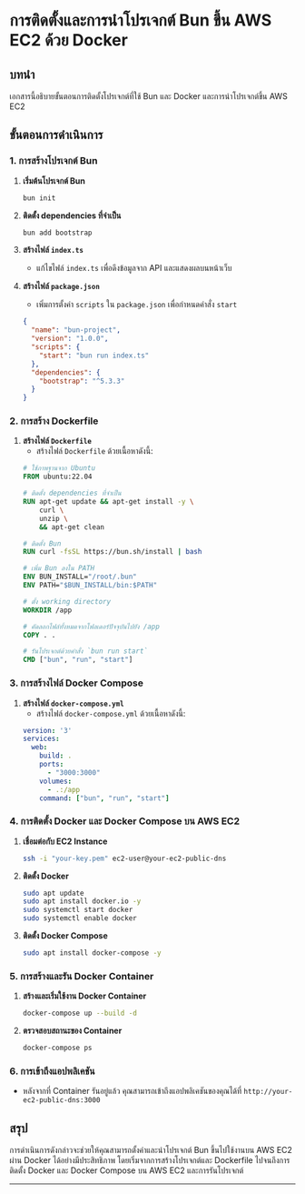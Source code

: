 # การติดตั้งและการนำโปรเจกต์ Bun ขึ้น AWS EC2 ด้วย Docker

## บทนำ

เอกสารนี้อธิบายขั้นตอนการติดตั้งโปรเจกต์ที่ใช้ Bun และ Docker และการนำโปรเจกต์ขึ้น AWS EC2

## ขั้นตอนการดำเนินการ

### 1. การสร้างโปรเจกต์ Bun

1. **เริ่มต้นโปรเจกต์ Bun**
    ```bash
    bun init
    ```

2. **ติดตั้ง dependencies ที่จำเป็น**
    ```bash
    bun add bootstrap
    ```

3. **สร้างไฟล์ `index.ts`**
    - แก้ไขไฟล์ `index.ts` เพื่อดึงข้อมูลจาก API และแสดงผลบนหน้าเว็บ

4. **สร้างไฟล์ `package.json`**
    - เพิ่มการตั้งค่า `scripts` ใน `package.json` เพื่อกำหนดคำสั่ง `start`
    ```json
    {
      "name": "bun-project",
      "version": "1.0.0",
      "scripts": {
        "start": "bun run index.ts"
      },
      "dependencies": {
        "bootstrap": "^5.3.3"
      }
    }
    ```

### 2. การสร้าง Dockerfile

1. **สร้างไฟล์ `Dockerfile`**
    - สร้างไฟล์ `Dockerfile` ด้วยเนื้อหาดังนี้:
    ```Dockerfile
    # ใช้ภาพฐานจาก Ubuntu
    FROM ubuntu:22.04

    # ติดตั้ง dependencies ที่จำเป็น
    RUN apt-get update && apt-get install -y \
        curl \
        unzip \
        && apt-get clean

    # ติดตั้ง Bun
    RUN curl -fsSL https://bun.sh/install | bash

    # เพิ่ม Bun ลงใน PATH
    ENV BUN_INSTALL="/root/.bun"
    ENV PATH="$BUN_INSTALL/bin:$PATH"

    # ตั้ง working directory
    WORKDIR /app

    # คัดลอกไฟล์ทั้งหมดจากโฟลเดอร์ปัจจุบันไปยัง /app
    COPY . .

    # รันโปรเจกต์ด้วยคำสั่ง `bun run start`
    CMD ["bun", "run", "start"]
    ```

### 3. การสร้างไฟล์ Docker Compose

1. **สร้างไฟล์ `docker-compose.yml`**
    - สร้างไฟล์ `docker-compose.yml` ด้วยเนื้อหาดังนี้:
    ```yaml
    version: '3'
    services:
      web:
        build: .
        ports:
          - "3000:3000"
        volumes:
          - .:/app
        command: ["bun", "run", "start"]
    ```

### 4. การติดตั้ง Docker และ Docker Compose บน AWS EC2

1. **เชื่อมต่อกับ EC2 Instance**
    ```bash
    ssh -i "your-key.pem" ec2-user@your-ec2-public-dns
    ```

2. **ติดตั้ง Docker**
    ```bash
    sudo apt update
    sudo apt install docker.io -y
    sudo systemctl start docker
    sudo systemctl enable docker
    ```

3. **ติดตั้ง Docker Compose**
    ```bash
    sudo apt install docker-compose -y
    ```

### 5. การสร้างและรัน Docker Container

1. **สร้างและเริ่มใช้งาน Docker Container**
    ```bash
    docker-compose up --build -d
    ```

2. **ตรวจสอบสถานะของ Container**
    ```bash
    docker-compose ps
    ```

### 6. การเข้าถึงแอปพลิเคชัน

- หลังจากที่ Container รันอยู่แล้ว คุณสามารถเข้าถึงแอปพลิเคชันของคุณได้ที่ `http://your-ec2-public-dns:3000`

## สรุป

การดำเนินการดังกล่าวจะช่วยให้คุณสามารถตั้งค่าและนำโปรเจกต์ Bun ขึ้นไปใช้งานบน AWS EC2 ผ่าน Docker ได้อย่างมีประสิทธิภาพ โดยเริ่มจากการสร้างโปรเจกต์และ Dockerfile ไปจนถึงการติดตั้ง Docker และ Docker Compose บน AWS EC2 และการรันโปรเจกต์

---